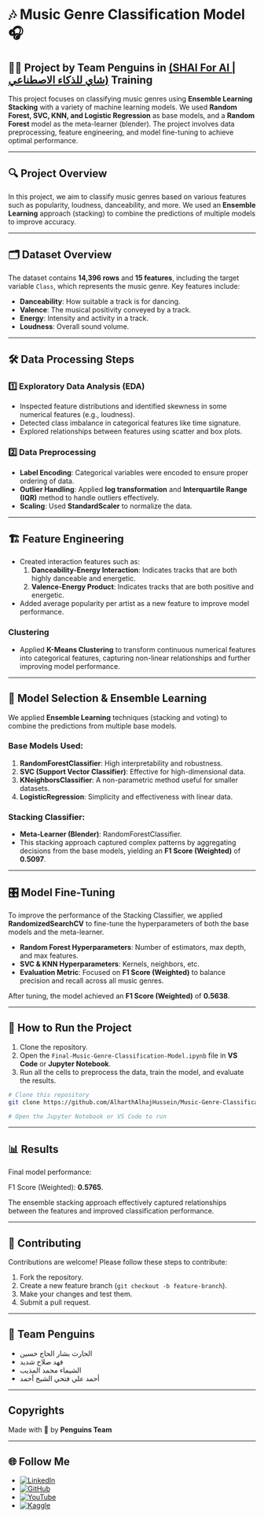# 🎶 Music Genre Classification Model 🎧

## 🧑‍💻 Project by Team Penguins in [(SHAI For AI | شاي للذكاء الاصطناعي)](https://www.linkedin.com/company/shaiforai/?lipi=urn%3Ali%3Apage%3Ad_flagship3_profile_view_base_recent_activity_content_view%3BquLv6KkwThWijw6vCr8kew%3D%3D) Training

This project focuses on classifying music genres using **Ensemble Learning Stacking** with a variety of machine learning models. We used **Random Forest, SVC, KNN, and Logistic Regression** as base models, and a **Random Forest** model as the meta-learner (blender). The project involves data preprocessing, feature engineering, and model fine-tuning to achieve optimal performance.

---

## 🔍 Project Overview
In this project, we aim to classify music genres based on various features such as popularity, loudness, danceability, and more. We used an **Ensemble Learning** approach (stacking) to combine the predictions of multiple models to improve accuracy.

---

## 🗂️ Dataset Overview
The dataset contains **14,396 rows** and **15 features**, including the target variable `Class`, which represents the music genre. Key features include:
- **Danceability**: How suitable a track is for dancing.
- **Valence**: The musical positivity conveyed by a track.
- **Energy**: Intensity and activity in a track.
- **Loudness**: Overall sound volume.

---

## 🛠️ Data Processing Steps

### 1️⃣ Exploratory Data Analysis (EDA)
- Inspected feature distributions and identified skewness in some numerical features (e.g., loudness).
- Detected class imbalance in categorical features like time signature.
- Explored relationships between features using scatter and box plots.

### 2️⃣ Data Preprocessing
- **Label Encoding**: Categorical variables were encoded to ensure proper ordering of data.
- **Outlier Handling**: Applied **log transformation** and **Interquartile Range (IQR)** method to handle outliers effectively.
- **Scaling**: Used **StandardScaler** to normalize the data.
  
---

## 🏗️ Feature Engineering
- Created interaction features such as:
  1. **Danceability-Energy Interaction**: Indicates tracks that are both highly danceable and energetic.
  2. **Valence-Energy Product**: Indicates tracks that are both positive and energetic.
- Added average popularity per artist as a new feature to improve model performance.
  
### Clustering
- Applied **K-Means Clustering** to transform continuous numerical features into categorical features, capturing non-linear relationships and further improving model performance.

---

## 🎯 Model Selection & Ensemble Learning
We applied **Ensemble Learning** techniques (stacking and voting) to combine the predictions from multiple base models. 

### Base Models Used:
1. **RandomForestClassifier**: High interpretability and robustness.
2. **SVC (Support Vector Classifier)**: Effective for high-dimensional data.
3. **KNeighborsClassifier**: A non-parametric method useful for smaller datasets.
4. **LogisticRegression**: Simplicity and effectiveness with linear data.

### Stacking Classifier:
- **Meta-Learner (Blender)**: RandomForestClassifier.
- This stacking approach captured complex patterns by aggregating decisions from the base models, yielding an **F1 Score (Weighted)** of **0.5097**.

---

## 🎛️ Model Fine-Tuning
To improve the performance of the Stacking Classifier, we applied **RandomizedSearchCV** to fine-tune the hyperparameters of both the base models and the meta-learner.

- **Random Forest Hyperparameters**: Number of estimators, max depth, and max features.
- **SVC & KNN Hyperparameters**: Kernels, neighbors, etc.
- **Evaluation Metric**: Focused on **F1 Score (Weighted)** to balance precision and recall across all music genres.

After tuning, the model achieved an **F1 Score (Weighted)** of **0.5638**.

---

## 🚀 How to Run the Project
1. Clone the repository.
2. Open the `Final-Music-Genre-Classification-Model.ipynb` file in **VS Code** or **Jupyter Notebook**.
3. Run all the cells to preprocess the data, train the model, and evaluate the results.

```bash
# Clone this repository
git clone https://github.com/AlharthAlhajHussein/Music-Genre-Classification-Model.git

# Open the Jupyter Notebook or VS Code to run
```
---

## 📊 Results

Final model performance:

  F1 Score (Weighted): **0.5765**.

The ensemble stacking approach effectively captured relationships between the features and improved classification performance.

---
## 🤝 Contributing

Contributions are welcome! Please follow these steps to contribute:
1. Fork the repository.
2. Create a new feature branch (`git checkout -b feature-branch`).
3. Make your changes and test them.
4. Submit a pull request.

---

## 👥 Team Penguins

  - الحارث بشار الحاج حسين
  - فهد صلاح شديد
  - الشيماء محمد المذيب
  - أحمد علي فتحي الشيخ أحمد

---
## Copyrights

Made with 🤍 by **Penguins Team** 

---

## 🌐 Follow Me

- [![LinkedIn](https://img.shields.io/badge/LinkedIn-0A66C2?style=for-the-badge&logo=linkedin&logoColor=white)](https://www.linkedin.com/in/alharth-alhaj-hussein-023417241)  
- [![GitHub](https://img.shields.io/badge/GitHub-181717?style=for-the-badge&logo=github&logoColor=white)](https://github.com/AlharthAlhajHussein)   
- [![YouTube](https://img.shields.io/badge/YouTube-FF0000?style=for-the-badge&logo=youtube&logoColor=white)](https://www.youtube.com/@Alharth.Alhaj.Hussein)
- [![Kaggle](https://img.shields.io/badge/Kaggle-20BEFF?style=for-the-badge&logo=kaggle&logoColor=white)](https://www.kaggle.com/alharthalhajhussein)
 
